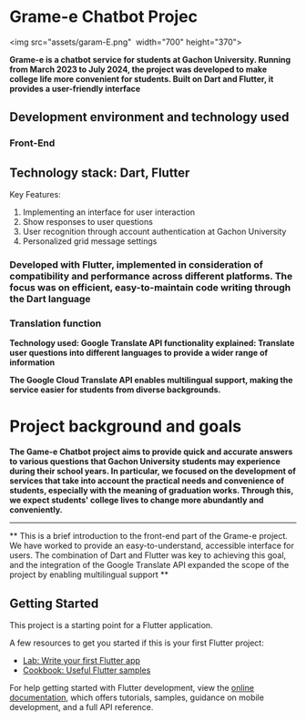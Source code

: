 # Grame-e Chatbot Projec
<img src="assets/garam-E.png"  width="700" height="370">


**Grame-e is a chatbot service for students at Gachon University. Running from March 2023 to July 2024, the project was developed to make college life more convenient for students. Built on Dart and Flutter, it provides a user-friendly interface**

## **Development environment and technology used**

### **Front-End**

## **Technology stack: Dart, Flutter**
Key Features:
  1. Implementing an interface for user interaction
  2. Show responses to user questions
  3. User recognition through account authentication at Gachon University
  4. Personalized grid message settings

### **Developed with Flutter, implemented in consideration of compatibility and performance across different platforms. The focus was on efficient, easy-to-maintain code writing through the Dart language**

### **Translation function**

**Technology used: Google Translate API functionality explained: Translate user questions into different languages to provide a wider range of information**

**The Google Cloud Translate API enables multilingual support, making the service easier for students from diverse backgrounds.**

# **Project background and goals**

**The Game-e Chatbot project aims to provide quick and accurate answers to various questions that Gachon University students may experience during their school years. In particular, we focused on the development of services that take into account the practical needs and convenience of students, especially with the meaning of graduation works. Through this, we expect students' college lives to change more abundantly and conveniently.**

---

** This is a brief introduction to the front-end part of the Grame-e project. We have worked to provide an easy-to-understand, accessible interface for users. The combination of Dart and Flutter was key to achieving this goal, and the integration of the Google Translate API expanded the scope of the project by enabling multilingual support **
 
## Getting Started

This project is a starting point for a Flutter application.

A few resources to get you started if this is your first Flutter project:

- [Lab: Write your first Flutter app](https://docs.flutter.dev/get-started/codelab)
- [Cookbook: Useful Flutter samples](https://docs.flutter.dev/cookbook)

For help getting started with Flutter development, view the
[online documentation](https://docs.flutter.dev/), which offers tutorials,
samples, guidance on mobile development, and a full API reference.
